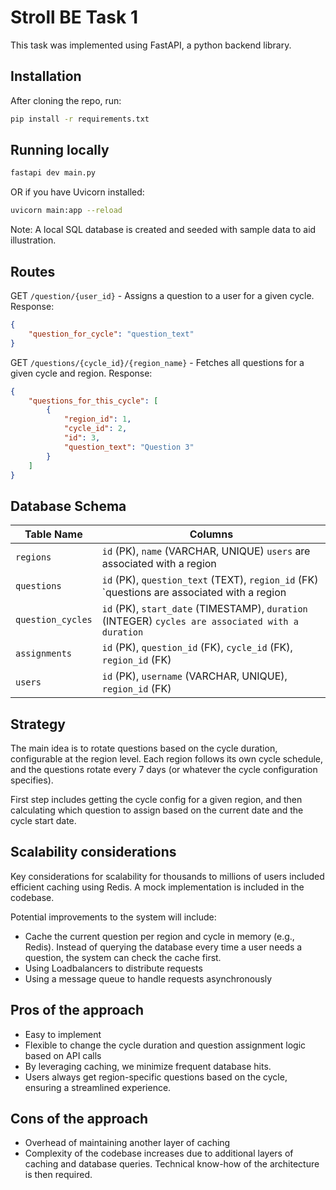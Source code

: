 # Stroll BE Task 1

This task was implemented using FastAPI, a python backend library.

## Installation
After cloning the repo, run:
```bash
pip install -r requirements.txt
```

## Running locally
```bash
fastapi dev main.py
```
OR if you have Uvicorn installed:
```bash
uvicorn main:app --reload
```
Note: A local SQL database is created and seeded with sample data to aid illustration.

## Routes
GET `/question/{user_id}` - Assigns a question to a user for a given cycle.
Response:
```json
{
    "question_for_cycle": "question_text"
}
```

GET `/questions/{cycle_id}/{region_name}` - Fetches all questions for a given cycle and region.
Response:
```json
{
    "questions_for_this_cycle": [
        {
            "region_id": 1,
            "cycle_id": 2,
            "id": 3,
            "question_text": "Question 3"
        }
    ]
}
```

## Database Schema

| Table Name         | Columns                                                                 |
|--------------------|-------------------------------------------------------------------------|
| `regions`          | `id` (PK), `name` (VARCHAR, UNIQUE)   `users` are associated with a region |
| `questions`        | `id` (PK), `question_text` (TEXT), `region_id` (FK)   `questions are associated with a region |
| `question_cycles`           | `id` (PK), `start_date` (TIMESTAMP), `duration` (INTEGER)   `cycles are associated with a duration` |
| `assignments` | `id` (PK), `question_id` (FK), `cycle_id` (FK), `region_id` (FK)    |
| `users`            | `id` (PK), `username` (VARCHAR, UNIQUE), `region_id` (FK)               |

## Strategy
The main idea is to rotate questions based on the cycle duration, configurable at the region level. Each region follows its own cycle schedule, and the questions rotate every 7 days (or whatever the cycle configuration specifies). 

First step includes getting the cycle config for a given region, and then calculating which question to assign based on the current date and the cycle start date.

## Scalability considerations
Key considerations for scalability for thousands to millions of users included efficient caching using Redis. A mock implementation is included in the codebase.

Potential improvements to the system will include: 
- Cache the current question per region and cycle in memory (e.g., Redis). Instead of querying the database every time a user needs a question, the system can check the cache first.
- Using Loadbalancers to distribute requests
- Using a message queue to handle requests asynchronously

## Pros of the approach
- Easy to implement
- Flexible to change the cycle duration and question assignment logic based on API calls
- By leveraging caching, we minimize frequent database hits.
- Users always get region-specific questions based on the cycle, ensuring a streamlined experience.

## Cons of the approach
- Overhead of maintaining another layer of caching
- Complexity of the codebase increases due to additional layers of caching and database queries. Technical know-how of the architecture is then required.
